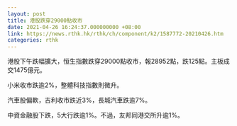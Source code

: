 ```yaml
---
layout: post
title: 港股跌穿29000點收市
date: 2021-04-26 16:24:37.000000000 +08:00
link: https://news.rthk.hk/rthk/ch/component/k2/1587772-20210426.htm
categories: rthk
---
```


港股下午跌幅擴大，恒生指數跌穿29000點收市，報28952點，跌125點。主板成交1475億元。

小米收市跌逾2%，整體科技指數則微升。

汽車股偏軟，吉利收市跌近3%，長城汽車跌逾7%。

中資金融股下跌，5大行跌逾1%。不過，友邦同港交所升逾1%。
